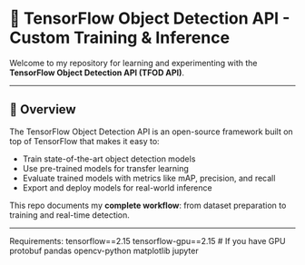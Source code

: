 # 🐍 TensorFlow Object Detection API - Custom Training & Inference

Welcome to my repository for learning and experimenting with the **TensorFlow Object Detection API (TFOD API)**.  


---

## 📌 Overview
The TensorFlow Object Detection API is an open-source framework built on top of TensorFlow that makes it easy to:
- Train state-of-the-art object detection models
- Use pre-trained models for transfer learning
- Evaluate trained models with metrics like mAP, precision, and recall
- Export and deploy models for real-world inference

This repo documents my **complete workflow**: from dataset preparation to training and real-time detection.

---

Requirements:
tensorflow==2.15
tensorflow-gpu==2.15   # If you have GPU
protobuf
pandas
opencv-python
matplotlib
jupyter
